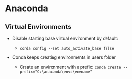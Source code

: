 # Anaconda

## Virtual Environments

- Disable starting base virtual environment by default:

  - `conda config --set auto_activate_base false`

- Conda keeps creating environments in users folder
  - Create an environment with a prefix: `conda create --prefix="C:\anaconda\envs\envname"`
